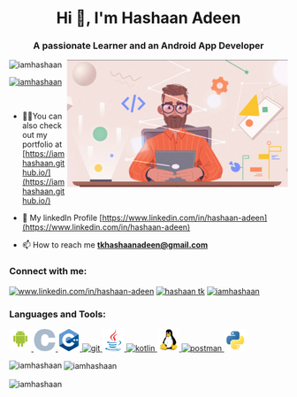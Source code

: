 <h1 align="center">Hi 👋, I'm Hashaan Adeen</h1>
<h3 align="center">A passionate Learner and an Android App Developer</h3>

<img align="right" width="400" src="https://github.com/iamhashaan/image/blob/master/Screenshot%202021-02-06%20145712.png">

<p align="left"> <img src="https://komarev.com/ghpvc/?username=iamhashaan&label=Profile%20views&color=0e75b6&style=flat" alt="iamhashaan" /> </p>

<p align="left"> <a href="https://github.com/ryo-ma/github-profile-trophy"><img src="https://github-profile-trophy.vercel.app/?username=iamhashaan" alt="iamhashaan" /></a> </p>

<p align="left"> <a href="https://twitter.com/" target="blank"><img src="https://img.shields.io/twitter/follow/?logo=twitter&style=for-the-badge" alt="" /></a> </p>

- 👨‍💻You can also check out my portfolio at [https://iamhashaan.github.io/](https://iamhashaan.github.io/)

- 📝 My linkedIn Profile [https://www.linkedin.com/in/hashaan-adeen](https://www.linkedin.com/in/hashaan-adeen)

- 📫 How to reach me **tkhashaanadeen@gmail.com**

<h3 align="left">Connect with me:</h3>
<p align="left">
<a href="https://linkedin.com/in/www.linkedin.com/in/hashaan-adeen" target="blank"><img align="center" src="https://cdn.jsdelivr.net/npm/simple-icons@3.0.1/icons/linkedin.svg" alt="www.linkedin.com/in/hashaan-adeen" height="30" width="40" /></a>
<a href="https://fb.com/hashaan tk" target="blank"><img align="center" src="https://cdn.jsdelivr.net/npm/simple-icons@3.0.1/icons/facebook.svg" alt="hashaan tk" height="30" width="40" /></a>
<a href="https://instagram.com/iamhashaan" target="blank"><img align="center" src="https://cdn.jsdelivr.net/npm/simple-icons@3.0.1/icons/instagram.svg" alt="iamhashaan" height="30" width="40" /></a>
</p>

<h3 align="left">Languages and Tools:</h3>
<p align="left"> <a href="https://developer.android.com" target="_blank"> <img src="https://raw.githubusercontent.com/devicons/devicon/master/icons/android/android-original-wordmark.svg" alt="android" width="40" height="40"/> </a> <a href="https://www.cprogramming.com/" target="_blank"> <img src="https://raw.githubusercontent.com/devicons/devicon/master/icons/c/c-original.svg" alt="c" width="40" height="40"/> </a> <a href="https://www.w3schools.com/cpp/" target="_blank"> <img src="https://raw.githubusercontent.com/devicons/devicon/master/icons/cplusplus/cplusplus-original.svg" alt="cplusplus" width="40" height="40"/> </a> <a href="https://git-scm.com/" target="_blank"> <img src="https://www.vectorlogo.zone/logos/git-scm/git-scm-icon.svg" alt="git" width="40" height="40"/> </a> <a href="https://www.java.com" target="_blank"> <img src="https://raw.githubusercontent.com/devicons/devicon/master/icons/java/java-original.svg" alt="java" width="40" height="40"/> </a> <a href="https://kotlinlang.org" target="_blank"> <img src="https://www.vectorlogo.zone/logos/kotlinlang/kotlinlang-icon.svg" alt="kotlin" width="40" height="40"/> </a> <a href="https://www.linux.org/" target="_blank"> <img src="https://raw.githubusercontent.com/devicons/devicon/master/icons/linux/linux-original.svg" alt="linux" width="40" height="40"/> </a> <a href="https://postman.com" target="_blank"> <img src="https://www.vectorlogo.zone/logos/getpostman/getpostman-icon.svg" alt="postman" width="40" height="40"/> </a> <a href="https://www.python.org" target="_blank"> <img src="https://raw.githubusercontent.com/devicons/devicon/master/icons/python/python-original.svg" alt="python" width="40" height="40"/> </a> </p>

<p><img align="left" src="https://github-readme-stats.vercel.app/api/top-langs?username=iamhashaan&show_icons=true&locale=en&layout=compact" alt="iamhashaan" /></p>

<p>&nbsp;<img align="center" src="https://github-readme-stats.vercel.app/api?username=iamhashaan&show_icons=true&locale=en" alt="iamhashaan" /></p>

<p><img align="center" src="https://github-readme-streak-stats.herokuapp.com/?user=iamhashaan&" alt="iamhashaan" /></p>
